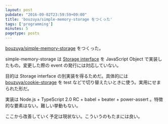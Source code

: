 ```yaml
---
layout: post
pubdate: "2016-09-02T23:59:59+09:00"
title: 'bouzuya/simple-memory-storage をつくった'
tags: ['programming']
minutes: 5
pagetype: posts
---
```

[bouzuya/simple-memory-storage][] をつくった。

simple-memory-storage は [Storage interface](https://html.spec.whatwg.org/multipage/webstorage.html#the-storage-interface) を JavaScript Object で実装したもの。変更した際の event の発行には対応していない。

目的は Storage interface の別実装を得るためだ。具体的には [bouzuya/cookie-storage][] を test などで切り替えたいときに使う。実用にせまられた形だ。

実装は Node.js + TypeScript 2.0 RC + babel + beater + power-assert 。特徴的な要素はない。難しい挙動もない。

ここから改善していく予定は現状ない。こういうのもたまには良い。

[bouzuya/cookie-storage]: https://github.com/bouzuya/cookie-storage
[bouzuya/simple-memory-storage]: https://github.com/bouzuya/simple-memory-storage
